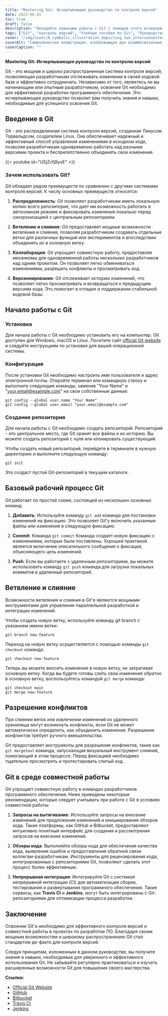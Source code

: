 ```yaml
---
title: "Mastering Git: Исчерпывающее руководство по контролю версий"
date: 2023-06-01
toc: true
draft: false
description: "Овладейте навыками работы с Git с помощью этого исчерпывающего руководства, охватывающего все аспекты - от установки и настройки до создания ответвлений, слияния и совместной работы."
tags: ["Git", "контроль версий", "Учебные пособия по Git", "Руководство по Git", "Основы Git", "Команды Git", "Установка Git", "Конфигурация Git", "ветвление в Git", "слияние в Git", "совместная работа в Git", "распределенный контроль версий", "версионирование кода", "Рабочий процесс Git", "Советы по Git", "Передовые методы работы с Git", "Git для начинающих", "Git для разработчиков", "разработка программного обеспечения", "код сотрудничества", "Освоение Git", "исчерпывающее руководство по Git", "Учебник по управлению версиями Git", "Ветвление и объединение в Git", "Советы по совместной работе с Git"]
cover: "/img/cover/A_symbolic_illustration_depicting_two_interconnected_gears.png"
coverAlt: "Символическая иллюстрация, изображающая две взаимосвязанные шестеренки, символизирующие совместную работу и контроль версий, с интегрированным в дизайн логотипом Git."
coverCaption: ""
---
```


**Mastering Git: Исчерпывающее руководство по контролю версий**

Git - это мощная и широко распространенная система контроля версий, позволяющая разработчикам отслеживать изменения в своей кодовой базе и эффективно сотрудничать. Независимо от того, являетесь ли вы начинающим или опытным разработчиком, освоение Git необходимо для эффективной разработки программного обеспечения. Это исчерпывающее руководство позволит вам получить знания и навыки, необходимые для успешного освоения Git.

## Введение в Git

Git - это распределенная система контроля версий, созданная Линусом Торвальдсом, создателем Linux. Она обеспечивает надежный и эффективный способ управления изменениями в исходном коде, позволяя разработчикам одновременно работать над разными версиями проекта и беспрепятственно объединять свои изменения.

{{< youtube id="USjZcfj8yxE" >}}

### Зачем использовать Git?

Git обладает рядом преимуществ по сравнению с другими системами контроля версий. К числу основных преимуществ относятся:

1. **Распределенность**: Git позволяет разработчикам иметь локальную копию всего репозитория, что дает им возможность работать в автономном режиме и фиксировать изменения локально перед синхронизацией с центральным репозиторием.

2. **Ветвление и слияние**: Git предоставляет мощные возможности ветвления и слияния, позволяя разработчикам создавать отдельные ветки для различных функций или экспериментов и впоследствии объединять их в основную ветку.

3. **Коллаборация**: Git упрощает совместную работу, предоставляя механизмы для одновременной работы нескольких разработчиков над одним проектом. Он позволяет легко обмениваться изменениями, разрешать конфликты и просматривать код.

4. **Версионирование**: Git отслеживает историю изменений, что позволяет легко просматривать и возвращаться к предыдущим версиям кода. Это помогает в отладке и поддержании стабильной кодовой базы.

## Начало работы с Git

### Установка

Для начала работы с Git необходимо установить его на компьютер. Git доступен для Windows, macOS и Linux. Посетите сайт [official Git website](https://git-scm.com/) и следуйте инструкциям по установке для вашей операционной системы.

### Конфигурация

После установки Git необходимо настроить имя пользователя и адрес электронной почты. Откройте терминал или командную строку и выполните следующие команды, заменив "Your Name" и "your.email@example.com" на свои собственные данные:

```shell
git config --global user.name "Your Name"
git config --global user.email "your.email@example.com"
```
### Создание репозитория
Для начала работы с Git необходимо создать репозиторий. Репозиторий - это центральное место, где Git хранит все файлы и их историю. Вы можете создать репозиторий с нуля или клонировать существующий.

Чтобы создать новый репозиторий, перейдите в терминале в нужную директорию и выполните следующую команду:

```shell
git init
```
Это создаст пустой Git-репозиторий в текущем каталоге.

## Базовый рабочий процесс Git

Git работает по простой схеме, состоящей из нескольких основных команд:

1. **Добавить**: Используйте команду `git add` команда для постановки изменений на фиксацию. Это позволяет Git'у включить указанные файлы или изменения в следующую фиксацию.

2. **Commit**: Команда `git commit` Команда создает новую фиксацию с изменениями, которые были поставлены. Хорошей практикой является включение описательного сообщения о фиксации, объясняющего цель изменений.

3. **Push**: Если вы работаете с удаленным репозиторием, вы можете использовать команду `git push` команда для загрузки локальных коммитов в удаленный репозиторий.

## Ветвление и слияние
Возможности ветвления и слияния в Git'е являются мощными инструментами для управления параллельной разработкой и интеграции изменений.

Чтобы создать новую ветку, используйте команду git branch с указанием имени ветки:

```shell
git branch new-feature
```

Переход на новую ветку осуществляется с помощью команды `git checkout` команда:
```shell
git checkout new-feature
```

Теперь вы можете вносить изменения в новую ветку, не затрагивая основную ветку. Когда вы будете готовы слить свои изменения обратно в основную ветку, воспользуйтесь командой `git merge` команда:

```shell
git checkout main
git merge new-feature
```

## Разрешение конфликтов
При слиянии веток или извлечении изменений из удаленного хранилища могут возникнуть конфликты, если Git не может автоматически определить, как объединить изменения. Разрешение конфликтов требует ручного вмешательства.

Git предоставляет инструменты для разрешения конфликтов, такие как `git mergetool` команда, запускающая визуальный инструмент слияния, помогающий в этом процессе. Перед фиксацией необходимо тщательно просмотреть и протестировать слитый код.

## Git в среде совместной работы
Git упрощает совместную работу в командах разработчиков программного обеспечения. Ниже приведены некоторые рекомендации, которые следует учитывать при работе с Git в условиях совместной работы:

1. **Запросы на вытягивание**: Используйте запросы на внесение изменений для предложения изменений и инициирования обзоров кода. Такие платформы, как GitHub и Bitbucket, предоставляют интуитивно понятный интерфейс для создания и рассмотрения запросов на внесение изменений.

2. **Обзоры кода**: Выполняйте обзоры кода для обеспечения качества кода, выявления ошибок и предоставления обратной связи коллегам-разработчикам. Инструменты для рецензирования кода, интегрированные с репозиториями Git, позволяют сделать этот процесс более эффективным.

3. **Непрерывная интеграция**: Интегрируйте Git с системой непрерывной интеграции (CI) для автоматизации сборки, тестирования и развертывания программного обеспечения. Такие сервисы, как **Travis CI** и **Jenkins**, могут быть интегрированы с Git-репозиториями для оптимизации процесса разработки.

## Заключение
Освоение Git'а необходимо для эффективного контроля версий и совместной работы в проектах по разработке ПО. Благодаря своим мощным возможностям и широкому распространению Git стал стандартом де-факто для контроля версий.

Следуя принципам, изложенным в данном руководстве, вы получите знания и навыки, необходимые для уверенного и эффективного использования Git. Не забывайте регулярно практиковаться и изучать расширенные возможности Git для повышения своего мастерства.

**Ссылки:**

- [Official Git Website](https://git-scm.com/)
- [GitHub](https://github.com/)
- [Bitbucket](https://bitbucket.org/)
- [Travis CI](https://travis-ci.com/)
- [Jenkins](https://www.jenkins.io/)

